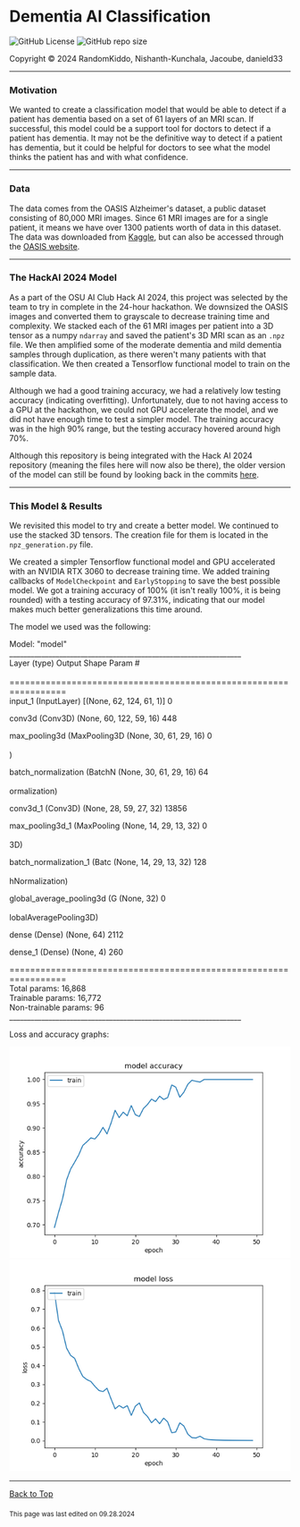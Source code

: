 # Dementia AI Classification

![GitHub License](https://img.shields.io/github/license/RandomKiddo/DementiaAI)
![GitHub repo size](https://img.shields.io/github/repo-size/RandomKiddo/DementiaAI)

Copyright © 2024 RandomKiddo, Nishanth-Kunchala, Jacoube, danield33

___

### Motivation

We wanted to create a classification model that would be able to detect if a patient has dementia based on a set of 61 layers of an MRI scan. If successful, this model could be a support tool for doctors to detect if a patient has dementia. It may not be the definitive way to detect if a patient has dementia, but it could be helpful for doctors to see what the model thinks the patient has and with what confidence.

___

### Data

The data comes from the OASIS Alzheimer's dataset, a public dataset consisting of 80,000 MRI images. Since 61 MRI images are for a single patient, it means we have over 1300 patients worth of data in this dataset. The data was downloaded from [Kaggle](https://www.kaggle.com/datasets/ninadaithal/imagesoasis), but can also be accessed through the [OASIS website](https://sites.wustl.edu/oasisbrains/).

___

### The HackAI 2024 Model

As a part of the OSU AI Club Hack AI 2024, this project was selected by the team to try in complete in the 24-hour hackathon. We downsized the OASIS images and converted them to grayscale to decrease training time and complexity. We stacked each of the 61 MRI images per patient into a 3D tensor as a numpy `ndarray` and saved the patient's 3D MRI scan as an `.npz` file. We then amplified some of the moderate dementia and mild dementia samples through duplication, as there weren't many patients with that classification. We then created a Tensorflow functional model to train on the sample data. 

Although we had a good training accuracy, we had a relatively low testing accuracy (indicating overfitting). Unfortunately, due to not having access to a GPU at the hackathon, we could not GPU accelerate the model, and we did not have enough time to test a simpler model. The training accuracy was in the high 90% range, but the testing accuracy hovered around high 70%. 

Although this repository is being integrated with the Hack AI 2024 repository (meaning the files here will now also be there), the older version of the model can still be found by looking back in the commits [here](https://github.com/Nishanth-Kunchala/Hack_AI_2024).

___

### This Model & Results

We revisited this model to try and create a better model. We continued to use the stacked 3D tensors. The creation file for them is located in the `npz_generation.py` file. 

We created a simpler Tensorflow functional model and GPU accelerated with an NVIDIA RTX 3060 to decrease training time. We added training callbacks of `ModelCheckpoint` and `EarlyStopping` to save the best possible model. We got a training accuracy of 100% (it isn't really 100%, it is being rounded) with a testing accuracy of 97.31%, indicating that our model makes much better generalizations this time around.

The model we used was the following:


Model: "model"<br>
\_\_\_\_\_\_\_\_\_\_\_\_\_\_\_\_\_\_\_\_\_\_\_\_\_\_\_\_\_\_\_\_\_\_\_\_\_\_\_\_\_\_\_\_\_\_\_\_\_\_\_\_\_\_\_\_\_\_\_\_\_\_\_\_\_<br>
 Layer (type)                Output Shape              Param #<br>   
\=\=\=\=\=\=\=\=\=\=\=\=\=\=\=\=\=\=\=\=\=\=\=\=\=\=\=\=\=\=\=\=\=\=\=\=\=\=\=\=\=\=\=\=\=\=\=\=\=\=\=\=\=\=\=\=\=\=\=\=\=\=\=\=\=<br>
 input_1 (InputLayer)        [(None, 62, 124, 61, 1)]  0<br>         
                                                                 
 conv3d (Conv3D)             (None, 60, 122, 59, 16)   448 <br>      
                                                                 
 max_pooling3d (MaxPooling3D  (None, 30, 61, 29, 16)   0  <br>       
 )                                                               
                                                                 
 batch_normalization (BatchN  (None, 30, 61, 29, 16)   64  <br>      
 ormalization)                                                   
                                                                 
 conv3d_1 (Conv3D)           (None, 28, 59, 27, 32)    13856  <br>   
                                                                 
 max_pooling3d_1 (MaxPooling  (None, 14, 29, 13, 32)   0 <br>        
 3D)                                                             
                                                                 
 batch_normalization_1 (Batc  (None, 14, 29, 13, 32)   128   <br>    
 hNormalization)                                                 
                                                                 
 global_average_pooling3d (G  (None, 32)               0    <br>     
 lobalAveragePooling3D)                                          
                                                                 
 dense (Dense)               (None, 64)                2112  <br>    
                                                                 
 dense_1 (Dense)             (None, 4)                 260   <br>    
                                                                 
\=\=\=\=\=\=\=\=\=\=\=\=\=\=\=\=\=\=\=\=\=\=\=\=\=\=\=\=\=\=\=\=\=\=\=\=\=\=\=\=\=\=\=\=\=\=\=\=\=\=\=\=\=\=\=\=\=\=\=\=\=\=\=\=\=<br>
Total params: 16,868<br>
Trainable params: 16,772<br>
Non-trainable params: 96<br>
\_\_\_\_\_\_\_\_\_\_\_\_\_\_\_\_\_\_\_\_\_\_\_\_\_\_\_\_\_\_\_\_\_\_\_\_\_\_\_\_\_\_\_\_\_\_\_\_\_\_\_\_\_\_\_\_\_\_\_\_\_\_\_\_\_<br>

Loss and accuracy graphs:

![Accuracy Graph](src/accuracy.png)
![Loss Graph](src/loss.png)

___

[Back to Top](#dementia-ai-classification)

<sub>This page was last edited on 09.28.2024</sub>
